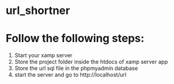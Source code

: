 # url_shortner
# Follow the following steps:
1. Start your xamp server
2. Store the project folder inside the htdocs of xamp server app
3. Store the url sql file in the phpmyadmin database
4. start the server and go to http://localhost/url

